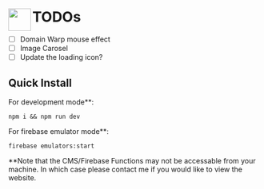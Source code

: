 # <img src="public/icons/icon_48.png" width="45" align="left"> TODOs

- [ ] Domain Warp mouse effect
- [ ] Image Carosel
- [ ] Update the loading icon?

## Quick Install

For development mode\*\*:

`npm i && npm run dev`

For firebase emulator mode\*\*:

`firebase emulators:start`

\*\*Note that the CMS/Firebase Functions may not be accessable from your machine. In which case please contact me if you would like to view the website.
